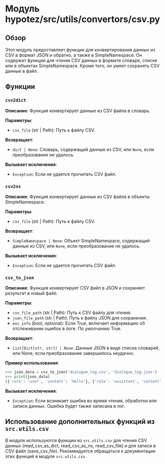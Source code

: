 # Модуль hypotez/src/utils/convertors/csv.py

## Обзор

Этот модуль предоставляет функции для конвертирования данных из CSV в формат JSON и обратно, а также в SimpleNamespace.  Он содержит функции для чтения CSV данных в формате словаря, списке или в объектах SimpleNamespace. Кроме того, он умеет сохранять CSV данные в файл.

## Функции

### `csv2dict`

**Описание**: Функция конвертирует данные из CSV файла в словарь.

**Параметры**:
- `csv_file` (str | Path): Путь к файлу CSV.

**Возвращает**:
- `dict | None`: Словарь, содержащий данные из CSV, или `None`, если преобразование не удалось.

**Вызывает исключения**:
- `Exception`: Если не удается прочитать CSV файл.

### `csv2ns`

**Описание**: Функция конвертирует данные из CSV файла в объекты SimpleNamespace.

**Параметры**:
- `csv_file` (str | Path): Путь к файлу CSV.

**Возвращает**:
- `SimpleNamespace | None`: Объект SimpleNamespace, содержащий данные из CSV, или `None`, если преобразование не удалось.

**Вызывает исключения**:
- `Exception`: Если не удается прочитать CSV файл.

### `csv_to_json`

**Описание**: Функция конвертирует CSV файл в JSON и сохраняет результат в новый файл.

**Параметры**:
- `csv_file_path` (str | Path): Путь к CSV файлу для чтения.
- `json_file_path` (str | Path): Путь к файлу JSON для сохранения.
- `exc_info` (bool, optional): Если True, включает информацию об отслеживании ошибок в логе. По умолчанию True.

**Возвращает**:
- `List[Dict[str, str]] | None`: Данные JSON в виде списка словарей, или None, если преобразование завершилось неудачно.

**Пример использования**:
```python
>>> json_data = csv_to_json('dialogue_log.csv', 'dialogue_log.json')
>>> print(json_data)
[{'role': 'user', 'content': 'Hello'}, {'role': 'assistant', 'content': 'Hi there!'}]
```

**Вызывает исключения**:
- `Exception`: Если возникает ошибка во время чтения, обработки или записи данных.  Ошибка будет также записана в лог.


##  Использование дополнительных функций из `src.utils.csv`

В модуле используются функции из `src.utils.csv` для чтения CSV данных (read_csv_as_dict, read_csv_as_ns, read_csv_file) и для записи в CSV файл (save_csv_file).  Рекомендуется обращаться к документации этих функций в модуле `src.utils.csv`.